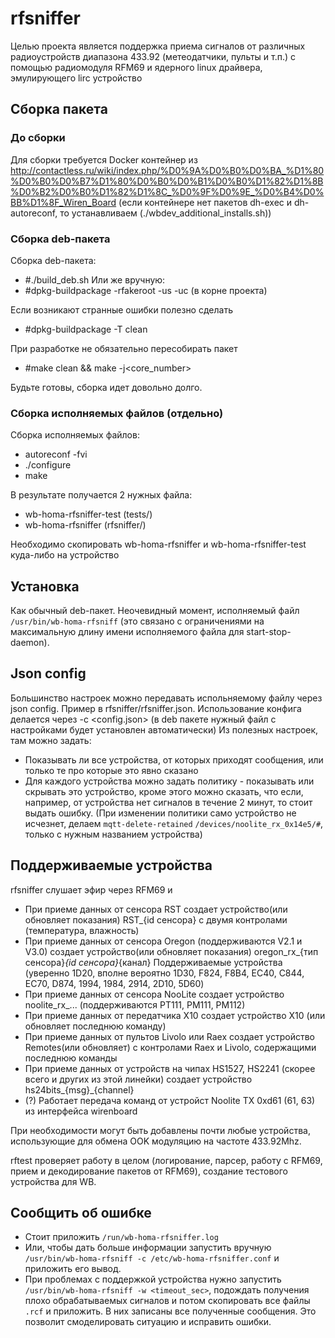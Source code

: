 # rfsniffer
Целью проекта является поддержка приема сигналов от различных радиоустройств диапазона 433.92 (метеодатчики, пульты и т.п.) с помощью радиомодуля RFM69 и ядерного linux драйвера, эмулирующего lirc устройство

## Сборка пакета
### До сборки
Для сборки требуется Docker контейнер из http://contactless.ru/wiki/index.php/%D0%9A%D0%B0%D0%BA_%D1%80%D0%B0%D0%B7%D1%80%D0%B0%D0%B1%D0%B0%D1%82%D1%8B%D0%B2%D0%B0%D1%82%D1%8C_%D0%9F%D0%9E_%D0%B4%D0%BB%D1%8F_Wiren_Board
(если контейнере нет пакетов dh-exec и dh-autoreconf, то устанавливаем (./wbdev_additional_installs.sh)) 

### Сборка deb-пакета
Сборка deb-пакета:
- #./build_deb.sh
Или же вручную:
- #dpkg-buildpackage -rfakeroot -us -uc (в корне проекта)

Если возникают странные ошибки полезно сделать
- #dpkg-buildpackage -T clean

При разработке не обязательно пересобирать пакет
- #make clean && make -j<core_number>

Будьте готовы, сборка идет довольно долго.

### Сборка исполняемых файлов (отдельно)
Сборка исполняемых файлов:
- autoreconf -fvi  
- ./configure 
- make

В результате получается 2 нужных файла:
- wb-homa-rfsniffer-test (tests/)
- wb-homa-rfsniffer (rfsniffer/)

Необходимо скопировать wb-homa-rfsniffer и wb-homa-rfsniffer-test куда-либо на устройство

## Установка
Как обычный deb-пакет. Неочевидный момент, исполняемый файл `/usr/bin/wb-homa-rfsniff` (это связано с ограничениями на максимальную длину имени исполняемого файла для start-stop-daemon).


## Json config
Большинство настроек можно передавать испольняемому файлу через json config. Пример в rfsniffer/rfsniffer.json. Использование конфига делается через -c <config.json>
(в deb пакете нужный файл с настройками будет установлен автоматически)
Из полезных настроек, там можно задать:
- Показывать ли все устройства, от которых приходят сообщения, или только те про которые это явно сказано
- Для каждого устройства можно задать политику - показывать или скрывать это устройство, кроме этого можно сказать, что если, например, от устройства нет сигналов в течение 2 минут, то стоит выдать ошибку.
  (При изменении политики само устройство не исчезнет, делаем `mqtt-delete-retained` `/devices/noolite_rx_0x14e5/#`, только с нужным названием устройства)
  

## Поддерживаемые устройства
rfsniffer слушает эфир через RFM69 и 
- При приеме данных от сенсора RST создает устройство(или обновляет показания) RST_{id сенсора} с двумя контролами (температура, влажность)
- При приеме данных от сенсора Oregon (поддерживаются V2.1 и V3.0) создает устройство(или обновляет показания) oregon_rx_{тип сенсора}_{id сенсора}_{канал} 
    Поддерживаемые устройства (уверенно 1D20, вполне вероятно 1D30, F824, F8B4, EC40, C844, EC70, D874, 1994, 1984, 2914, 2D10, 5D60)
- При приеме данных от сенсора NooLite создает устройство noolite_rx_... (поддерживаются PT111, PM111, PM112)
- При приеме данных от передатчика X10 создает устройство X10 (или обновляет последнюю команду)
- При приеме данных от пультов Livolo или Raex создает устройство Remotes(или обновляет) с контролами  Raex и Livolo, содержащими последнюю команды
- При приеме данных от устройств на чипах HS1527, HS2241 (скорее всего и других из этой линейки) создает устройство hs24bits_{msg}_{channel}
- (?) Работает передача команд от устройст Noolite TX 0xd61 (61, 63) из интерфейса wirenboard

При необходимости могут быть добавлены почти любые устройства, использующие для обмена OOK модуляцию на частоте 433.92Mhz. 



rftest проверяет работу в целом (логирование, парсер, работу с RFM69, прием и декодирование пакетов от RFM69), создание тестового устройства для WB.

## Сообщить об ошибке
- Стоит приложить `/run/wb-homa-rfsniffer.log`
- Или, чтобы дать больше информации запустить вручную `/usr/bin/wb-homa-rfsniff -c /etc/wb-homa-rfsniffer.conf` и приложить его вывод.
- При проблемах с поддержкой устройства нужно запустить `/usr/bin/wb-homa-rfsniff -w <timeout_sec>`, подождать получения плохо обрабатываемых сигналов и потом скопировать все файлы `.rcf` и приложить. В них записаны все полученные сообщения. Это позволит смоделировать ситуацию и исправить ошибки.
